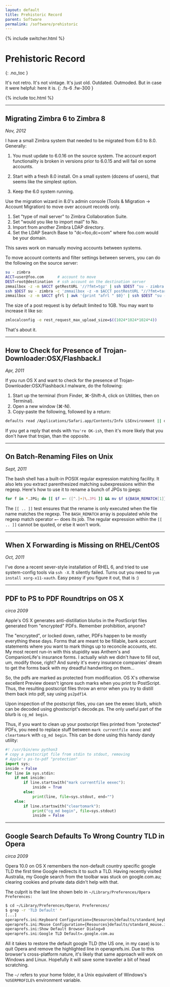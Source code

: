 ```yaml
---
layout: default
title: Prehistoric Record
parent: Software
permalink: /software/prehistoric
---
```

{% include switcher.html %}

# Prehistoric Record
{: .no_toc }

It's not retro. It's not vintage. It's just old. Outdated. Outmoded. But in case it were helpful: here it is.
{: .fs-6 .fw-300 }

{% include toc.html %}

---
## Migrating Zimbra 6 to Zimbra 8
*Nov, 2012*

I have a small Zimbra system that needed to be migrated from 6.0 to 8.0. Generally:

1. You must update to 6.0.16 on the source system. The account export functionality is broken in versions prior to 6.0.15 and will fail on some accounts.

2. Start with a fresh 8.0 install. On a small system (dozens of users), that seems like the simplest option.

3. Keep the 6.0 system running.

Use the migration wizard in 8.0's admin console (Tools & Migration -> Account Migration) to move over account records only.

1. Set "type of mail server" to Zimbra Collaboration Suite.
2. Set "would you like to import mail" to No.
3. Import from another Zimbra LDAP directory.
4. Set the LDAP Search Base to "dc=foo,dc=com" where foo.com would be your domain.

This saves work on manually moving accounts between systems.

To move account contents and filter settings between servers, you can do the following on the source server:

```bash
su - zimbra
ACCT=user@foo.com      # account to move
DEST=root@destination  # ssh account on the destination server
zmmailbox -z -m $ACCT getRestURL '//?fmt=tgz' | ssh $DEST "su - zimbra -c 'cat > /tmp/acct'"
ssh $DEST su - zimbra -c 'zmmailbox -z -m $ACCT postRestURL "//?fmt=tar&resolve=reset" /tmp/acct'
zmmailbox -z -m $ACCT gfrl | awk '{print "afrl " $0}' | ssh $DEST "su - zimbra -c 'zmmailbox -z -m $ACCT'"
```

The size of a post request is by default limited to 1GB. You may want to increase it like so:

```bash
zmlocalconfig -e rest_request_max_upload_size=$((1024*1024*1024*4))
```

That's about it.

---
## How to Check for Presence of Trojan-Downloader:OSX/Flashback.I
*Apr, 2011*

If you run OS X and want to check for the presence of Trojan-Downloader:OSX/Flashback.I malware, do the following:

1. Start up the terminal (from Finder, ⌘-Shift-A, click on Utilities, then on Terminal). 
2. Open a new window (⌘-N).
3. Copy-paste the following, followed by a return:

```bash
defaults read /Applications/Safari.app/Contents/Info LSEnvironment || defaults read ~/.MacOSX/environment DYLD_INSERT_LIBRARIES || echo "You're OK-ish"
```

If you get a reply that ends with `You're OK-ish`, then it's more likely that you don't have that trojan, than the opposite.

---
## On Batch-Renaming Files on Unix
*Sept, 2011*

The bash shell has a built-in POSIX regular expression matching facility. It also lets you extract parenthesized matching subexpressions within the regexp. Here's how to use it to rename a bunch of JPGs to jpegs:

```bash
for f in *.JPG; do [[ $f =~ ([^.]+)\.JPG ]] && mv $f ${BASH_REMATCH[1]}.jpeg; done
```

The `[[ .. ]]` test ensures that the rename is only executed when the file name matches the regexp. The `BASH_REMATCH` array is populated while the regexp match operator `=~` does its job. The regular expression within the `[[ .. ]]` cannot be quoted, or else it won't work.

---
## When X Forwarding is Missing on RHEL/CentOS
*Oct, 2011*

I've done a recent sever-style installation of RHEL 6, and tried to use system-config tools via `ssh -X`. It silently failed. Turns out you need to `yum install xorg-x11-xauth`. Easy peasy if you figure it out, that is :)

---
## PDF to PS to PDF Roundtrips on OS X
*circa 2009*

Apple's OS X generates anti-distillation blurbs in the PostScript files generated from "encrypted" PDFs. Remember prohibition, anyone?

The "encrypted", or locked down, rather, PDFs happen to be mostly everything these days. Forms that are meant to be fillable, bank account statements where you want to mark things up to reconcile accounts, etc. My most recent run-in with this stupidity was Anthem's and CompanionLife's insurance forms. I actually wish we didn't have to fill out, um, modify those, right? And surely it's every insurance companies' dream to get the forms back with my dreadful handwriting on them...

So, the pdfs are marked as protected from modification. OS X's otherwise excellent Preview doesn't ignore such marks when you print to PostScript. Thus, the resulting postscript files throw an error when you try to distill them back into pdf, say using `ps2pdf14`.

Upon inspection of the postscript files, you can see the eexec blurb, which can be decoded using ghostscript's decode.ps. The only useful part of the blurb is `cg_md begin`.

Thus, if you want to clean up your postscript files printed from "protected" PDFs, you need to replace stuff between `mark currentfile eexec` and `cleartomark` with `cg_md begin`. This can be done using this handy dandy utility:

```python
#! /usr/bin/env python3
# copy a postscript file from stdin to stdout, removing
# Apple's ps-to-pdf "protection"
import sys;
inside = False
for line in sys.stdin:
    if not inside:
        if line.startswith("mark currentfile eexec"):
            inside = True
        else:
            print(line, file=sys.stdout, end="")
    else:
        if line.startswith("cleartomark"):
            print("cg_md begin", file=sys.stdout)
            inside = False
```

---
## Google Search Defaults To Wrong Country TLD in Opera
*circa 2009*

Opera 10.0 on OS X remembers the non-default country specific google TLD the first time Google redirects it to such a TLD. Having recently visited Australia, my Google search from the toolbar was stuck on google.com.au; clearing cookies and private data didn't help with that.

The culprit is the last line shown belo in `~/Library/Preferences/Opera Preferences:`

```bash
$ cd ~/Library/Preferences/Opera\ Preferences/
$ grep -r 'TLD Default' *
[...]
operaprefs.ini:Keyboard Configuration={Resources}defaults/standard_keyboard.ini
operaprefs.ini:Mouse Configuration={Resources}defaults/standard_mouse.ini
operaprefs.ini:Show Default Browser Dialog=0
operaprefs.ini:Google TLD Default=.google.com.au
```

All it takes to restore the default google TLD (the US one, in my case) is to quit Opera and remove the highlighted line in operaprefs.ini. Due to this browser's cross-platform nature, it's likely that same approach will work on Windows and Linux. Hopefully it will save some traveller a bit of head scratching.

The `~/` refers to your home folder, it a Unix equivalent of Windows's `%USERPROFILE%` environment variable.